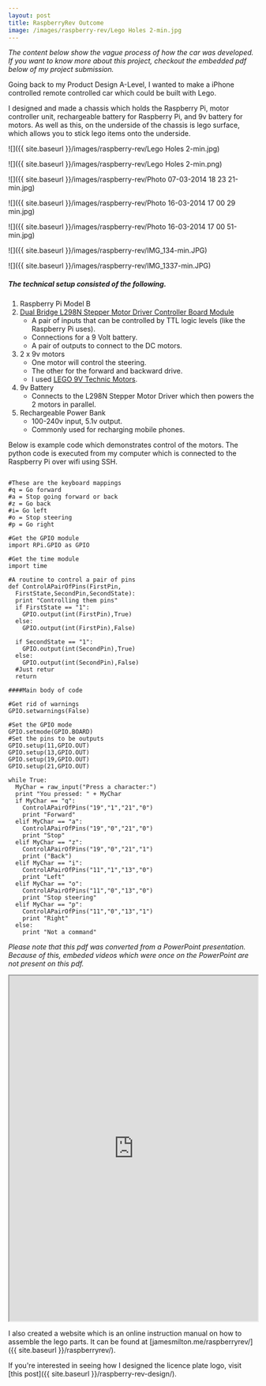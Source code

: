 ```yaml
---
layout: post
title: RaspberryRev Outcome
image: /images/raspberry-rev/Lego Holes 2-min.jpg
---
```


*The content below show the vague process of how the car was developed. If you want to know more about this project, checkout the embedded pdf below of my project submission.*

Going back to my Product Design A-Level, I wanted to make a iPhone controlled remote controlled car which could be built with Lego. 

I designed and made a chassis which holds the Raspberry Pi, motor controller unit, rechargeable battery for Raspberry Pi, and 9v battery for motors. As well as this, on the underside of the chassis is lego surface, which allows you to stick lego items onto the underside.

![]({{ site.baseurl }}/images/raspberry-rev/Lego Holes 2-min.jpg)

![]({{ site.baseurl }}/images/raspberry-rev/Lego Holes 2-min.png)

![]({{ site.baseurl }}/images/raspberry-rev/Photo 07-03-2014 18 23 21-min.jpg)

![]({{ site.baseurl }}/images/raspberry-rev/Photo 16-03-2014 17 00 29 min.jpg)

![]({{ site.baseurl }}/images/raspberry-rev/Photo 16-03-2014 17 00 51-min.jpg)

![]({{ site.baseurl }}/images/raspberry-rev/IMG_134-min.JPG)

![]({{ site.baseurl }}/images/raspberry-rev/IMG_1337-min.JPG)

##### The technical setup consisted of the following.

1. Raspberry Pi Model B
2. [Dual Bridge L298N Stepper Motor Driver Controller Board Module](http://www.ebay.co.uk/sch/items/?_nkw=l298n&_sacat=&_ex_kw=&_mPrRngCbx=1&_udlo=&_udhi=&_sop=12&_fpos=&_fspt=1&_sadis=&LH_CAds=&clk_rvr_id=1146263434105&rmvSB=true)
    - A pair of inputs that can be controlled by TTL logic levels (like the Raspberry Pi uses).
    - Connections for a 9 Volt battery.
    - A pair of outputs to connect to the DC motors.
3. 2 x 9v motors
	- One motor will control the steering.
	- The other for the forward and backward drive.
	- I used [LEGO 9V Technic Motors](http://www.philohome.com/motors/motorcomp.htm).
4. 9v Battery
	- Connects to the L298N Stepper Motor Driver which then powers the 2 motors in parallel.
5. Rechargeable Power Bank
	- 100-240v input, 5.1v output.
	- Commonly used for recharging mobile phones.

Below is example code which demonstrates control of the motors. The python code is executed from my computer which is connected to the Raspberry Pi over wifi using SSH.

<pre><code>
#These are the keyboard mappings
#q = Go forward
#a = Stop going forward or back
#z = Go back
#i= Go left
#o = Stop steering
#p = Go right

#Get the GPIO module
import RPi.GPIO as GPIO

#Get the time module
import time

#A routine to control a pair of pins
def ControlAPairOfPins(FirstPin,
  FirstState,SecondPin,SecondState):
  print "Controlling them pins"
  if FirstState == "1":
    GPIO.output(int(FirstPin),True)
  else:
    GPIO.output(int(FirstPin),False)

  if SecondState == "1":
    GPIO.output(int(SecondPin),True)
  else:
    GPIO.output(int(SecondPin),False)
  #Just retur
  return

####Main body of code

#Get rid of warnings
GPIO.setwarnings(False)

#Set the GPIO mode
GPIO.setmode(GPIO.BOARD)
#Set the pins to be outputs
GPIO.setup(11,GPIO.OUT)
GPIO.setup(13,GPIO.OUT)
GPIO.setup(19,GPIO.OUT)
GPIO.setup(21,GPIO.OUT)

while True:
  MyChar = raw_input("Press a character:")
  print "You pressed: " + MyChar
  if MyChar == "q":
    ControlAPairOfPins("19","1","21","0")
    print "Forward"
  elif MyChar == "a":
    ControlAPairOfPins("19","0","21","0")
    print "Stop"
  elif MyChar == "z":
    ControlAPairOfPins("19","0","21","1")
    print ("Back")
  elif MyChar == "i":
    ControlAPairOfPins("11","1","13","0")
    print "Left"
  elif MyChar == "o":
    ControlAPairOfPins("11","0","13","0")
    print "Stop steering"
  elif MyChar == "p":
    ControlAPairOfPins("11","0","13","1")
    print "Right"
  else:
    print "Not a command"
</code></pre>



*Please note that this pdf was converted from a PowerPoint presentation. Because of this, embeded videos which were once on the PowerPoint are not present on this pdf.*

<iframe src="https://docs.google.com/viewer?srcid=0BxnFEsoXA64PY004UkdzOFNuRjA&pid=explorer&efh=false&a=v&chrome=false&embedded=true" width="100%" height="700"></iframe>


I also created a website which is an online instruction manual on how to assemble the lego parts. It can be found at [jamesmilton.me/raspberryrev/]({{ site.baseurl }}/raspberryrev/).


If you're interested  in seeing how I designed the licence plate logo, visit [this post]({{ site.baseurl }}/raspberry-rev-design/).